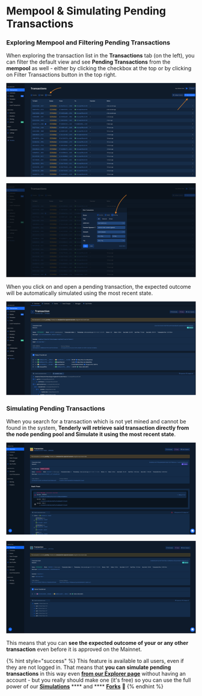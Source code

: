 # Mempool & Simulating Pending Transactions

### Exploring Mempool and Filtering Pending Transactions

When exploring the transaction list in the **Transactions** tab (on the left), you can filter the default view and see **Pending Transactions** from the **mempool** as well - either by clicking the checkbox at the top or by clicking on Filter Transactions button in the top right.

![](<../../.gitbook/assets/Screenshot 2022-01-25 at 12.21.02.png>)

![](<../../.gitbook/assets/Screenshot 2022-01-25 at 12.22.32.png>)

When you click on and open a pending transaction, the expected outcome will be automatically simulated using the most recent state.

![](<../../.gitbook/assets/Screenshot 2022-01-25 at 12.24.02.png>)

### Simulating Pending Transactions

When you search for a transaction which is not yet mined and cannot be found in the system, **Tenderly will retrieve said transaction directly from the node pending pool and Simulate it using the most recent state**.

![Simulated Pending Transaction - Failed](<../../.gitbook/assets/Screenshot 2021-11-25 at 11.12.56.png>)

![Simulated Pending Transaction - Successful](<../../.gitbook/assets/Screenshot 2021-11-25 at 11.23.42.png>)

This means that you can **see the expected outcome of your or any other transaction** even before it is approved on the Mainnet.

{% hint style="success" %}
This feature is available to all users, even if they are not logged in. That means that **you can simulate pending transactions** in this way even [**from our Explorer page**](https://dashboard.tenderly.co/explorer) without having an account - but you really should make one (it's free) so you can use the full power of our [**Simulations**](../../simulations-and-forks/how-to-simulate-a-transaction/) **** and **** [**Forks**](../../simulations-and-forks/how-to-create-a-fork/) 🚀
{% endhint %}
